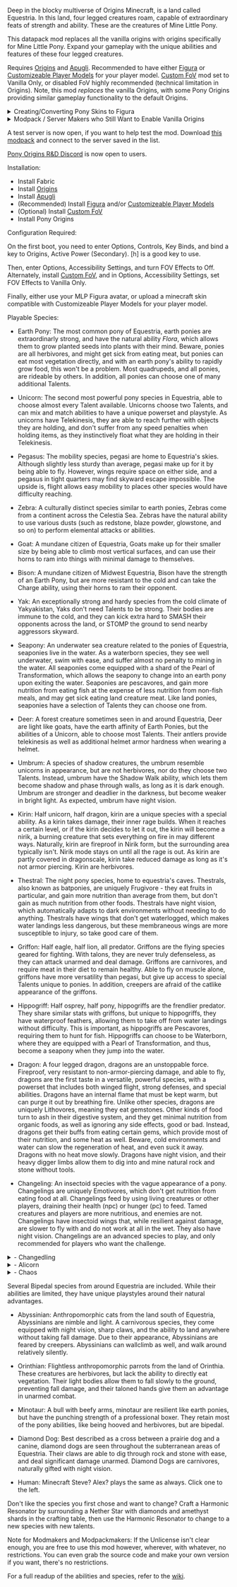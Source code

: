 Deep in the blocky multiverse of Origins Minecraft, is a land called Equestria. In this land, four legged creatures roam, capable of extraordinary feats of strength and ability. These are the creatures of Mine Little Pony.

This datapack mod replaces all the vanilla origins with origins specifically for Mine Little Pony. Expand your gameplay with the unique abilities and features of these four legged creatures.

Requires [Origins](https://www.modrinth.com/mod/origins) and [Apugli](https://www.modrinth.com/mod/apugli). Recommended to have either [Figura](https://www.modrinth.com/mod/figura) or [Customizeable Player Models](https://modrinth.com/plugin/custom-player-models) for your player model. [Custom FoV](https://www.modrinth.com/mod/custom-fov-illusive) mod set to Vanilla Only, or disabled FoV highly recommended (technical limitation in Origins). Note, this mod *replaces* the vanilla Origins, with some Pony Origins providing similar gameplay functionality to the default Origins.
<details>
<summary>
Creating/Converting Pony Skins to Figura
</summary>
If you already have a pony skin for MineLittlePony, here are some useful resources to convert it into a Figura model:
  
Don't have your active skin? Download it over at the [MineLP website](https://minelittlepony-mod.com/tools/)

You can use [CardGambit's Figura Skin Converter](https://bronytales.com/figura-converter) to convert your MineLP skin to a Figura model

Don't have a pony model and willing to make one? First, you are going to need to learn [Blockbench](https://www.blockbench.net) for modelling and animation.

Base Models: [Coney Poney Figura Ponies](https://github.com/Coney-Poney/figura-ponies), [Cheese Wheelson's MLP Avatar Template on the FiguraMC Discord](https://discord.com/channels/1129805506354085959/1302766402318630992/1302766402318630992)

</details>
<details>
<summary>
Modpack / Server Makers who Still Want to Enable Vanilla Origins
</summary>
If you really, really want to have vanilla Origins as well, you will have to manually edit the mod, but that's easy. Edit the following line in data/origins/origin_layers/origin.json:

`    "replace": true,` with `    "replace": false,`

and repack the jar. Again, this is unsupported and might break some interactions, but I did a best effort to come up with a system that will still cater to non-pony origins.
</details>

A test server is now open, if you want to help test the mod. Download [this modpack](https://modrinth.com/modpack/pony-origins-test-pack) and connect to the server saved in the list.

[Pony Origins R&D Discord](https://discord.gg/DYB3UQpYz4) is now open to users.

Installation:

- Install Fabric
- Install [Origins](https://www.modrinth.com/mod/origins)
- Install [Apugli](https://www.modrinth.com/mod/apugli)
- (Recommended) Install [Figura](https://www.modrinth.com/mod/figura) and/or [Customizeable Player Models](https://modrinth.com/plugin/custom-player-models)
- (Optional) Install [Custom FoV](https://www.modrinth.com/mod/custom-fov-illusive)
- Install Pony Origins

Configuration Required:

On the first boot, you need to enter Options, Controls, Key Binds, and bind a key to Origins, Active Power (Secondary). [h] is a good key to use.

Then, enter Options, Accessibility Settings, and turn FOV Effects to Off.
Alternately, install [Custom FoV](https://www.modrinth.com/mod/custom-fov-illusive), and in Options, Accessibility Settings, set FOV Effects to Vanilla Only.

Finally, either use your MLP Figura avatar, or upload a minecraft skin compatible with Customizeable Player Models for your player model.

Playable Species:

- Earth Pony: The most common pony of Equestria, earth ponies are extraordinarly strong, and have the natural ability _Flora_, which allows them to grow planted seeds into plants with their mind. Beware, ponies are all herbivores, and might get sick from eating meat, but ponies can eat most vegetation directly, and with an earth pony's ability to rapidly grow food, this won't be a problem. Most quadrupeds, and all ponies, are rideable by others. In addition, all ponies can choose one of many additional Talents.

- Unicorn: The second most powerful pony species in Equestria, able to choose almost every Talent available. Unicorns choose two Talents, and can mix and match abilities to have a unique powerset and playstyle. As unicorns have Telekinesis, they are able to reach further with objects they are holding, and don't suffer from any speed penalties when holding items, as they instinctively float what they are holding in their Telekinesis.

- Pegasus: The mobility species, pegasi are home to Equestria's skies. Although slightly less sturdy than average, pegasi make up for it by being able to fly. However, wings require space on either side, and a pegasus in tight quarters may find skyward escape impossible. The upside is, flight allows easy mobility to places other species would have difficulty reaching.

- Zebra: A culturally distinct species similar to earth ponies, Zebras come from a continent across the Celestia Sea. Zebras have the natural ability to use various dusts (such as redstone, blaze powder, glowstone, and so on) to perform elemental attacks or abilities.

- Goat: A mundane citizen of Equestria, Goats make up for their smaller size by being able to climb most vertical surfaces, and can use their horns to ram into things with minimal damage to themselves.

- Bison: A mundane citizen of Midwest Equestria, Bison have the strength of an Earth Pony, but are more resistant to the cold and can take the Charge ability, using their horns to ram their opponent.

- Yak: An exceptionally strong and hardy species from the cold climate of Yakyakistan, Yaks don't need Talents to be strong. Their bodies are immune to the cold, and they can kick extra hard to SMASH their opponents across the land, or STOMP the ground to send nearby aggressors skyward.

- Seapony: An underwater sea creature related to the ponies of Equestria, seaponies live in the water. As a waterborn species, they see well underwater, swim with ease, and suffer almost no penalty to mining in the water. All seaponies come equipped with a shard of the Pearl of Transformation, which allows the seapony to change into an earth pony upon exiting the water. Seaponies are pescavores, and gain more nutrition from eating fish at the expense of less nutrition from non-fish meals, and may get sick eating land creature meat. Like land ponies, seaponies have a selection of Talents they can choose one from.

- Deer: A forest creature sometimes seen in and around Equestria, Deer are light like goats, have the earth affinity of Earth Ponies, but the abilities of a Unicorn, able to choose most Talents. Their antlers provide telekinesis as well as additional helmet armor hardness when wearing a helmet.

- Umbrum: A species of shadow creatures, the umbrum resemble unicorns in appearance, but are not herbivores, nor do they choose two Talents. Instead, umbrum have the Shadow Walk ability, which lets them become shadow and phase through walls, as long as it is dark enough. Umbrum are stronger and deadlier in the darkness, but become weaker in bright light. As expected, umbrum have night vision.

- Kirin: Half unicorn, half dragon, kirin are a unique species with a special ability. As a kirin takes damage, their inner rage builds. When it reaches a certain level, or if the kirin decides to let it out, the kirin will become a nirik, a burning creature that sets everything on fire in may different ways. Naturally, kirin are fireproof in Nirik form, but the surrounding area typically isn't. Nirik mode stays on until all the rage is out. As kirin are partly covered in dragonscale, kirin take reduced damage as long as it's not armor piercing. Kirin are herbivores.

- Thestral: The night pony species, home to equestria's caves. Thestrals, also known as batponies, are uniquely Frugivore - they eat fruits in particular, and gain more nutrition than average from them, but don't gain as much nutrition from other foods. Thestrals have night vision, which automatically adapts to dark environments without needing to do anything. Thestrals have wings that don't get waterlogged, which makes water landings less dangerous, but these membraneous wings are more susceptible to injury, so take good care of them.

- Griffon: Half eagle, half lion, all predator. Griffons are the flying species geared for fighting. With talons, they are never truly defenseless, as they can attack unarmed and deal damage. Griffons are carnivores, and require meat in their diet to remain healthy. Able to fly on muscle alone, griffons have more versatility than pegasi, but give up access to special Talents unique to ponies. In addition, creepers are afraid of the catlike appearance of the griffons.

- Hippogriff: Half osprey, half pony, hippogriffs are the frendlier predator. They share similar stats with griffons, but unique to hippogriffs, they have waterproof feathers, allowing them to take off from water landings without difficulty. This is important, as hippogriffs are Pescavores, requiring them to hunt for fish. Hippogriffs can choose to be Waterborn, where they are equipped with a Pearl of Transformation, and thus, become a seapony when they jump into the water.

- Dragon: A four legged dragon, dragons are an unstoppable force. Fireproof, very resistant to non-armor-piercing damage, and able to fly, dragons are the first taste in a versatile, powerful species, with a powerset that includes both winged flight, strong defenses, and special abilities. Dragons have an internal flame that must be kept warm, but can purge it out by breathing fire. Unlike other species, dragons are uniquely Lithovores, meaning they eat gemstones. Other kinds of food turn to ash in their digestive system, and they get minimal nutrition from organic foods, as well as ignoring any side effects, good or bad. Instead, dragons get their buffs from eating certain gems, which provide most of their nutrition, and some heat as well. Beware, cold environments and water can slow the regeneration of heat, and even suck it away. Dragons with no heat move slowly. Dragons have night vision, and their heavy digger limbs allow them to dig into and mine natural rock and stone without tools.

- Changeling: An insectoid species with the vague appearance of a pony. Changelings are uniquely Emotivores, which don't get nutrition from eating food at all. Changelings feed by using living creatures or other players, draining their health (npc) or hunger (pc) to feed. Tamed creatures and players are more nutritious, and enemies are not. Changelings have insectoid wings that, while resilient against damage, are slower to fly with and do not work at all in the wet. They also have night vision. Changelings are an advanced species to play, and only recommended for players who want the challenge.

<details><summary>- Changedling</summary>

An insectoid species with the vague appearance of a pony. Changedlings are the final evolution of a Changeling, having survived by receiving love from others, instead of taking it by feeding. Becoming a Changedling requires multiplayer interaction, as Changelings can not receive love from NPCs currently. Once a Changeling has received sufficient love, it will automatically evolve once it feeds another Changeling. Changedlings are omnivores, eating the same diet as Humans, are not as weak as Changelings, and have an larger set of abilities available to them. Changedling will be available with a Harmonic Resonator once unlocked, but if you choose Changeling afterwards, you will lose the option until you evolve again.
</details>

<details><summary>- Alicorn</summary>

A legendary combination of all three main pony species, Alicorns are almost as resilient as earth ponies, fly like pegasi, and have the choice of almost any one Talent, like unicorns. Alicorns have an exclusive choice of more powerful versions of many Talents. In order to become an Alicorn, a pony must first master all three pony species, then be the first to perform an extraordinary achievement. Once completed, they will automatically ascend to Alicorn. Alicorn will be available with a Harmonic Resonator once unlocked.
</details>

<details><summary>- Chaos</summary>

Complete Minecraft's Hardest Advancement to unlock Chaos Creature. This creature's features and powers are completely randomized on creation. Your Talent will change every time you use it. Due to technical limitations in Origins, you may not be able to see what powers and stats you have rolled, so you will have to figure that out as you play. Chaos Creature is a very advanced species that is difficult to play as due to the nonsensical randomness that you receive. Chaos Creature will be available with a Harmonic Resonator once unlocked.
</details>

Several Bipedal species from around Equestria are included. While their abilities are limited, they have unique playstyles around their natural advantages.

- Abyssinian: Anthropomorphic cats from the land south of Equestria, Abyssinians are nimble and light. A carnivorous species, they come equipped with night vision, sharp claws, and the ability to land anywhere without taking fall damage. Due to their appearance, Abyssinians are feared by creepers. Abyssinians can wallclimb as well, and walk around relatively silently.

- Orinthian: Flightless anthropomorphic parrots from the land of Orinthia. These creatures are herbivores, but lack the ability to directly eat vegetation. Their light bodies allow them to fall slowly to the ground, preventing fall damage, and their taloned hands give them an advantage in unarmed combat.

- Minotaur: A bull with beefy arms, minotaur are resilient like earth ponies, but have the punching strength of a professional boxer. They retain most of the pony abilities, like being hooved and herbivores, but are bipedal.

- Diamond Dog: Best described as a cross between a prairie dog and a canine, diamond dogs are seen throughout the subterranean areas of Equestria. Their claws are able to dig through rock and stone with ease, and deal significant damage unarmed. Diamond Dogs are carnivores, naturally gifted with night vision.

- Human: Minecraft Steve? Alex? plays the same as always. Click one to the left.

Don't like the species you first chose and want to change? Craft a Harmonic Resonator by surrounding a Nether Star with diamonds and amethyst shards in the crafting table, then use the Harmonic Resonator to change to a new species with new talents.


Note for Modmakers and Modpackmakers: If the Unlicense isn't clear enough, you are free to use this mod however, wherever, with whatever, no restrictions. You can even grab the source code and make your own version if you want, there's no restrictions.

For a full readup of the abilities and species, refer to the [wiki](https://github.com/BlasterM5/ponyorigins/wiki).

